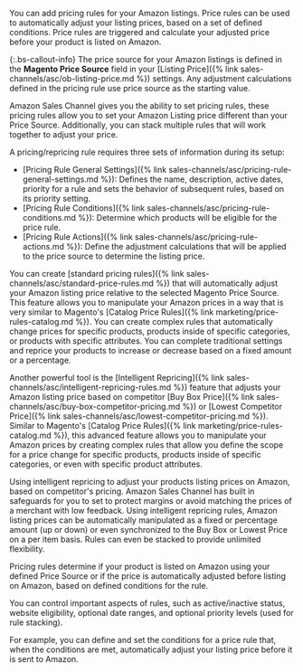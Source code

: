 
You can add pricing rules for your Amazon listings. Price rules can be used to automatically adjust your listing prices, based on a set of defined conditions. Price rules are triggered and calculate your adjusted price before your product is listed on Amazon.

{:.bs-callout-info}
The price source for your Amazon listings is defined in the **Magento Price Source** field in your [Listing Price]({% link sales-channels/asc/ob-listing-price.md %}) settings. Any adjustment calculations defined in the pricing rule use price source as the starting value.

Amazon Sales Channel gives you the ability to set pricing rules, these pricing rules allow you to set your Amazon Listing price different than your Price Source. Additionally, you can stack multiple rules that will work together to adjust your price.

A pricing/repricing rule requires three sets of information during its setup:

- [Pricing Rule General Settings]({% link sales-channels/asc/pricing-rule-general-settings.md %})\: Defines the name, description, active dates, priority for a rule and sets the behavior of subsequent rules, based on its priority setting.
- [Pricing Rule Conditions]({% link sales-channels/asc/pricing-rule-conditions.md %})\: Determine which products will be eligible for the price rule.
- [Pricing Rule Actions]({% link sales-channels/asc/pricing-rule-actions.md %})\: Define the adjustment calculations that will be applied to the price source to determine the listing price.

You can create [standard pricing rules]({% link sales-channels/asc/standard-price-rules.md %}) that will automatically adjust your Amazon listing price relative to the selected Magento Price Source. This feature allows you to manipulate your Amazon prices in a way that is very similar to Magento's [Catalog Price Rules]({% link marketing/price-rules-catalog.md %}). You can create complex rules that automatically change prices for specific products, products inside of specific categories, or products with specific attributes. You can complete traditional settings and reprice your products to increase or decrease based on a fixed amount or a percentage.

Another powerful tool is the [Intelligent Repricing]({% link sales-channels/asc/intelligent-repricing-rules.md %}) feature that adjusts your Amazon listing price based on competitor [Buy Box Price]({% link sales-channels/asc/buy-box-competitor-pricing.md %}) or [Lowest Competitor Price]({% link sales-channels/asc/lowest-competitor-pricing.md %}). Similar to Magento's [Catalog Price Rules]({% link marketing/price-rules-catalog.md %}), this advanced feature allows you to manipulate your Amazon prices by creating complex rules that allow you define the scope for a price change for specific products, products inside of specific categories, or even with specific product attributes.

Using intelligent repricing to adjust your products listing prices on Amazon, based on competitor's pricing. Amazon Sales Channel has built in safeguards for you to set to protect margins or avoid matching the prices of a merchant with low feedback. Using intelligent repricing rules, Amazon listing prices can be automatically manipulated as a fixed or percentage amount (up or down) or even synchronized to the Buy Box or Lowest Price on a per item basis. Rules can even be stacked to provide unlimited flexibility.

Pricing rules determine if your product is listed on Amazon using your defined Price Source or if the price is automatically adjusted before listing on Amazon, based on defined conditions for the rule.

You can control important aspects of rules, such as active/inactive status, website eligibility, optional date ranges, and optional priority levels (used for rule stacking).

For example, you can define and set the conditions for a price rule that, when the conditions are met, automatically adjust your listing price before it is sent to Amazon.